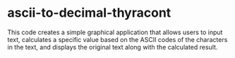 # ascii-to-decimal-thyracont
This code creates a simple graphical application that allows users to input text, calculates a specific value based on the ASCII codes of the characters in the text, and displays the original text along with the calculated result.
